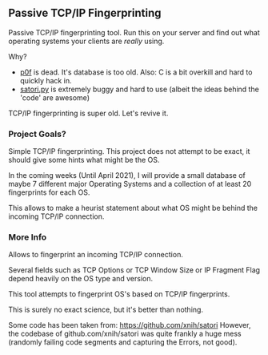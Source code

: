 ## Passive TCP/IP Fingerprinting

Passive TCP/IP fingerprinting tool. Run this on your server and find out what operating systems your clients are *really* using.

Why?

+ [p0f](https://github.com/p0f/p0f) is dead. It's database is too old. Also: C is a bit overkill and hard to quickly hack in.
+ [satori.py](https://github.com/xnih/satori) is extremely buggy and hard to use (albeit the ideas behind the 'code' are awesome)

TCP/IP fingerprinting is super old. Let's revive it.

### Project Goals?

Simple TCP/IP fingerprinting. This project does not attempt to be exact, it 
should give some hints what might be the OS.

In the coming weeks (Until April 2021), I will provide a small database of 
maybe 7 different major Operating Systems and a collection of at least 20 fingerprints for
each OS. 

This allows to make a heurist statement about what OS might be behind the incoming TCP/IP connection. 

### More Info

Allows to fingerprint an incoming TCP/IP connection.

Several fields such as TCP Options or TCP Window Size 
or IP Fragment Flag depend heavily on the OS type and version.

This tool attempts to fingerprint OS's based on TCP/IP fingerprints.

This is surely no exact science, but it's better than nothing.

Some code has been taken from: https://github.com/xnih/satori
However, the codebase of github.com/xnih/satori was quite frankly 
a huge mess (randomly failing code segments and capturing the Errors, not good).